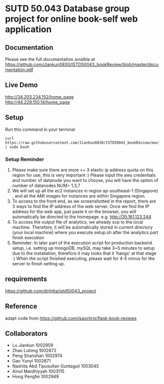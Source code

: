 # SUTD 50.043 Database group project for online book-self web application
## Documentation
Please see the full documentation avialble at
https://github.com/Jiankun0830/ISTD50043_bookReview/blob/master/documentation.pdf

## Live Demo
http://34.203.234.152/home_page \
http://44.229.150.14/home_page


## Setup
Run this command in your terminal
```
curl https://raw.githubusercontent.com/Jiankun0830/ISTD50043_bookReview/master/setup.sh | sudo bash
```
### Setup Reminder
1. Please make sure there are more >= 3 elastic ip address quota on this region for use, this is very important :)
Please input the aws credentials and number of datanode you want to choose, you will have the option of number of datanodes NUM= 1,3,7
2. We will set up all the ec2 instances in region ap-southeast-1 (Singapore) , and all the AMI images for instances are within Singapore region. 
3. To access to the front end, as we screenshotted in the report, there are 3 ways to find the IP address of the web server. Once we find the IP address for the web app, just paste it on the browser, you will automatically be directed to the homepage. e.g. http://35.161.123.244
4. To access the output file of analytics, we already scp to the local machine. Therefore, it will be automatically stored in current directory (your local machine) where you execute setup.sh after the analytics part finish execution
5. Reminder: In later part of the execution script for production backend setup, i.e. setting up mongoDB, mySQL may take 3~5 minutes to setup due to the installation, therefore it may looks that it ‘hangs’ at that stage :)
When the script finished executing, please wait for 4-5 minus for the server to finish setting up.



## requirements 
https://github.com/dinhtta/istd50043_project

## Reference
adapt code from https://github.com/isaychris/flask-book-reviews

## Collaborators
- Lu Jiankun 1002959
- Zhao Lutong 1002872
- Peng Shanshan 1002974
- Gao Yunyi 1002871
- Nashita Abd Tipusultan Guntaguli 1003045
- Ainul Mardhiyyah 1003115
- Hong Pengfei 1002949
